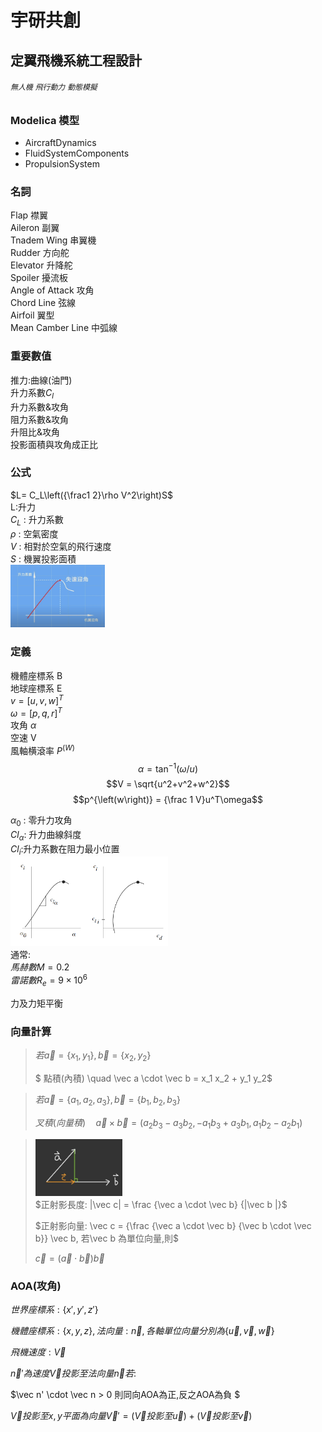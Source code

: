 # 宇研共創 
## 定翼飛機系統工程設計
###### `無人機` `飛行動力` `動態模擬`

### Modelica 模型

- AircraftDynamics
- FluidSystemComponents
- PropulsionSystem

### 名詞
Flap 襟翼 <br>
Aileron 副翼 <br>
Tnadem Wing 串翼機<br>
Rudder 方向舵 <br>
Elevator 升降舵 <br>
Spoiler 擾流板 <br>
Angle of Attack 攻角 <br>
Chord Line 弦線 <br>
Airfoil 翼型 <br>
Mean Camber Line 中弧線 <br>

### 重要數值
推力:曲線(油門)<br>
升力系數$C_l$<br>
升力系數&攻角<br>
阻力系數&攻角<br>
升阻比&攻角<br>
投影面積與攻角成正比<br>

### 公式 
$L= C_L\left({\frac1 2}\rho V^2\right)S$ <br>
L:升力 <br>
$C_L$ : 升力系數 <br>
$\rho$ : 空氣密度 <br>
$V$ : 相對於空氣的飛行速度 <br>
$S$ : 機翼投影面積 <br>
<img src="./pic/攻角_升力系數.png" alt="drawing" width = "30%"> <br>

### 定義
機體座標系 B <br>
地球座標系 E <br>
$v = \left[u,v,w\right]^T$ <br>
$\omega = \left[p,q,r\right]^T$ <br>
攻角 $\alpha$ <br>
空速 V <br>
風軸横滾率 $P^{\left(W\right)}$ <br>
$$\alpha = \tan^{-1}\left(\omega/u\right)$$
$$V = \sqrt{u^2+v^2+w^2}$$
$$p^{\left(w\right)} = {\frac 1 V}u^T\omega$$

$\alpha_0$ : 零升力攻角 <br>
$Cl_\alpha$: 升力曲線斜度 <br>
$Cl_i$:升力系數在阻力最小位置<br>
<img src=".//Pic//Figure_3.7.png" width="50%"><br>
通常: <br>
$馬赫數M=0.2$ <br>
$雷諾數R_e=9 \times 10^6$<br>

力及力矩平衡

### 向量計算

> $若 \vec a = \{x_1,y_1\}, \vec b = \{x_2,y_2\}$
>
> $ 點積(內積) \quad \vec a \cdot \vec b = x_1 x_2 + y_1 y_2$


> $若 \vec a = \{a_1,a_2,a_3\}, \vec b = \{b_1,b_2,b_3\}$
>
> $叉積(向量積) \quad \vec a \times \vec b = (a_2 b_3 - a_3 b_2 , -a_1 b_3 + a_3 b_1 , a_1 b_2 - a_2 b_1)$

> <img src="./Pic/正射影.png" width="30%"><br>
> $正射影長度: |\vec c| = \frac {\vec a \cdot \vec b} {|\vec b |}$
>
> $正射影向量: \vec c = {\frac {\vec a \cdot \vec b} {\vec b \cdot \vec b}} \vec b, 若\vec b 為單位向量,則$
>
> $\vec c =({\vec a \cdot \vec b}) \vec b$


### AOA(攻角)


 $世界座標系: \{ x',y',z' \}$

 $機體座標系: \{ x,y,z\} , 法向量: \vec n , 各軸單位向量分別為 \{\vec u, \vec v, \vec w\}$

$飛機速度: \vec V$ 

$\vec n' 為速度 \vec V 投影至法向量 \vec n 若:$

$\vec n' \cdot \vec n > 0 則同向AOA為正,反之AOA為負 $ 

$\vec V 投影至x,y平面為向量\vec V'=(\vec V 投影至 \vec u) + (\vec V 投影至 \vec v)$




